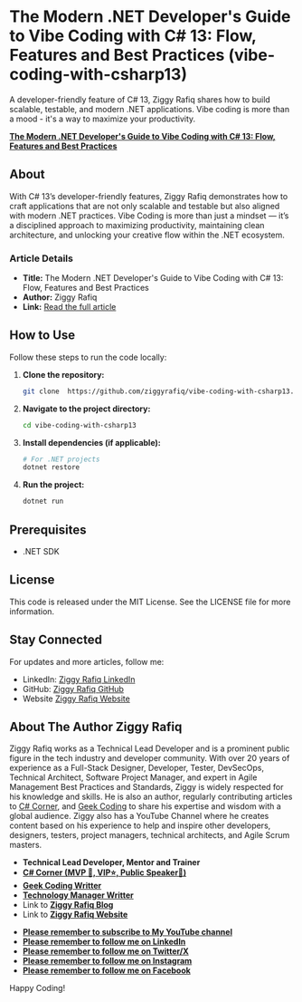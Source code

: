 # The Modern .NET Developer's Guide to Vibe Coding with C# 13: Flow, Features and Best Practices (vibe-coding-with-csharp13)
A developer-friendly feature of C# 13, Ziggy Rafiq shares how to build scalable, testable, and modern .NET applications. Vibe coding is more than a mood - it's a way to maximize your productivity.
 
**[The Modern .NET Developer's Guide to Vibe Coding with C# 13: Flow, Features and Best Practices](https://www.c-sharpcorner.com/article/the-modern-net-developers-guide-to-vibe-coding-with-c-sharp-13-flow-features-and/)**  

## About  

 With C# 13’s developer-friendly features, Ziggy Rafiq demonstrates how to craft applications that are not only scalable and testable but also aligned with modern .NET practices. Vibe Coding is more than just a mindset — it’s a disciplined approach to maximizing productivity, maintaining clean architecture, and unlocking your creative flow within the .NET ecosystem.

### Article Details  

- **Title:** The Modern .NET Developer's Guide to Vibe Coding with C# 13: Flow, Features and Best Practices
- **Author:** Ziggy Rafiq  
- **Link:** [Read the full article](https://www.c-sharpcorner.com/article/the-modern-net-developers-guide-to-vibe-coding-with-c-sharp-13-flow-features-and/)  

## How to Use  

Follow these steps to run the code locally:  

1. **Clone the repository:**  
   ```bash  
   git clone  https://github.com/ziggyrafiq/vibe-coding-with-csharp13.git 
   ```

2. **Navigate to the project directory:**  
   ```bash  
   cd vibe-coding-with-csharp13
   ```
3. **Install dependencies (if applicable):** 
   ```bash  
   # For .NET projects  
   dotnet restore  
   ```   

4. **Run the project:** 
   ```bash  
   dotnet run  
   ```

## Prerequisites
* .NET SDK

## License
This code is released under the MIT License. See the LICENSE file for more information.

## Stay Connected
For updates and more articles, follow me:

* LinkedIn: [Ziggy Rafiq LinkedIn](https://www.linkedin.com/in/ziggyrafiq/)
* GitHub: [Ziggy Rafiq GitHub](https://github.com/ziggyrafiq)
* Website [Ziggy Rafiq Website](https://ziggyrafiq.com)

## About The Author Ziggy Rafiq

Ziggy Rafiq works as a Technical Lead Developer and is a prominent public figure in the tech industry and developer community. With over 20 years of experience as a Full-Stack Designer, Developer, Tester, DevSecOps, Technical Architect,
Software Project Manager, and expert in Agile Management Best Practices and Standards, Ziggy is widely respected for his knowledge and skills. He is also an author, regularly contributing articles
to [C# Corner](https://www.c-sharpcorner.com/members/ziggy-rafiq), and [Geek Coding](https://geekcodinghub.com/members/ziggy-rafiq) to
share his expertise and wisdom with a global audience. Ziggy also has a YouTube Channel where he creates content based on his experience to help and inspire other developers, designers, testers, project managers,
technical architects, and Agile Scrum masters.

- **Technical Lead Developer, Mentor and Trainer**
- **[C# Corner (MVP 🏅, VIP⭐️, Public Speaker🎤)](https://www.c-sharpcorner.com/members/ziggy-rafiq)**
- **[Geek Coding Writter](https://geekcodinghub.com/members/ziggy-rafiq)**
- **[Technology Manager Writter](https://technology-manager.com/members/ziggy-rafiq)**
- Link to [**Ziggy Rafiq Blog**](https://blog.ziggyrafiq.com)
- Link to [**Ziggy Rafiq Website**](https://ziggyrafiq.com)

* [**Please remember to subscribe to My YouTube channel**](https://www.youtube.com/)
* [**Please remember to follow me on LinkedIn**](https://www.linkedin.com/in/ziggyrafiq/)
* [**Please remember to follow me on Twitter/X**](https://twitter.com/ziggyrafiq)
* [**Please remember to follow me on Instagram**](https://www.instagram.com/ziggyrafiq/)
* [**Please remember to follow me on Facebook**](https://www.facebook.com/ziggyrafiq)
  
Happy Coding!
